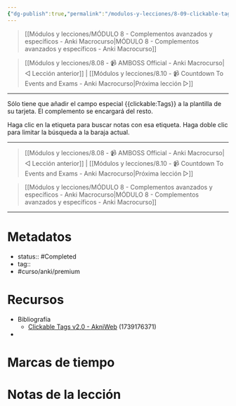 ```yaml
---
{"dg-publish":true,"permalink":"/modulos-y-lecciones/8-09-clickable-tags-v2-0-anki-macrocurso/","noteIcon":"","updated":"2024-05-22T13:35:16.488+02:00"}
---
```



> [[Módulos y lecciones/MÓDULO 8 - Complementos avanzados y específicos - Anki Macrocurso\|MÓDULO 8 - Complementos avanzados y específicos - Anki Macrocurso]]

> [[Módulos y lecciones/8.08 - 📹 AMBOSS Official - Anki Macrocurso\|◁ Lección anterior]] | [[Módulos y lecciones/8.10 - 📹 Countdown To Events and Exams - Anki Macrocurso\|Próxima lección ▷]]

---

Sólo tiene que añadir el campo especial {{clickable:Tags}} a la plantilla de su tarjeta. El complemento se encargará del resto.

Haga clic en la etiqueta para buscar notas con esa etiqueta. Haga doble clic para limitar la búsqueda a la baraja actual.

---

> [[Módulos y lecciones/8.08 - 📹 AMBOSS Official - Anki Macrocurso\|◁ Lección anterior]] | [[Módulos y lecciones/8.10 - 📹 Countdown To Events and Exams - Anki Macrocurso\|Próxima lección ▷]]

> [[Módulos y lecciones/MÓDULO 8 - Complementos avanzados y específicos - Anki Macrocurso\|MÓDULO 8 - Complementos avanzados y específicos - Anki Macrocurso]]

---
# Metadatos
- status:: #Completed 
- tag:: 
- #curso/anki/premium

# Recursos
- Bibliografía
	- [Clickable Tags v2.0 - AkniWeb](https://ankiweb.net/shared/info/1739176371) (1739176371)
- 

# Marcas de tiempo


# Notas de la lección
